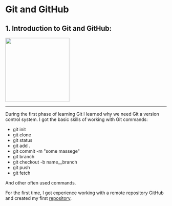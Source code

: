 # Git and GitHub
## 1. Introduction to Git and GitHub:
<img src = "https://cdn-icons-png.flaticon.com/512/25/25231.png" width = "200px"><br>
___
During the first phase of learning Git I learned why we need Git a version control system. I got the basic skills of working with Git commands:
+ git init
+ git clone
+ git status
+ git add .
+ git commit -m "some massege"
+ git branch
+ git checkout -b name__branch
+ git push
+ git fetch

And other often used commands.

For the first time, I got experience working with a remote repository GitHub and created my first [repository](https://github.com/DariaYurko/kottans-frontend).




